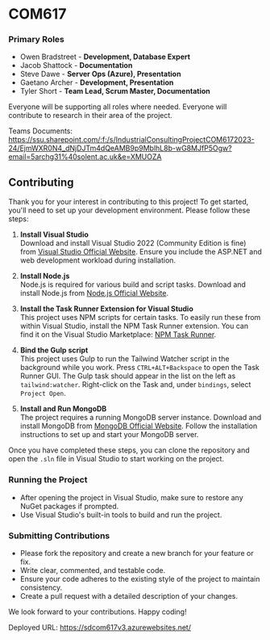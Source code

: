 # COM617
### Primary Roles

- Owen Bradstreet - **Development, Database Expert**
- Jacob Shattock - **Documentation**
- Steve Dawe - **Server Ops (Azure), Presentation**
- Gaetano Archer - **Development, Presentation**
- Tyler Short - **Team Lead, Scrum Master, Documentation**

Everyone will be supporting all roles where needed.
Everyone will contribute to research in their area of the project.

Teams Documents:
https://ssu.sharepoint.com/:f:/s/IndustrialConsultingProjectCOM6172023-24/EjmWXR0N4_dNjDJTm4dQeAMB9p9MblhL8b-wG8MJfP5Ogw?email=5archg31%40solent.ac.uk&e=XMUOZA

## Contributing

Thank you for your interest in contributing to this project! To get started, you'll need to set up your development environment. Please follow these steps:

1. **Install Visual Studio**  
   Download and install Visual Studio 2022 (Community Edition is fine) from [Visual Studio Official Website](https://visualstudio.microsoft.com/). Ensure you include the ASP.NET and web development workload during installation.

2. **Install Node.js**  
   Node.js is required for various build and script tasks. Download and install Node.js from [Node.js Official Website](https://nodejs.org/).

3. **Install the Task Runner Extension for Visual Studio**  
   This project uses NPM scripts for certain tasks. To easily run these from within Visual Studio, install the NPM Task Runner extension. You can find it on the Visual Studio Marketplace: [NPM Task Runner](https://marketplace.visualstudio.com/items?itemName=MadsKristensen.NPMTaskRunner).

4. **Bind the Gulp script**  
   This project uses Gulp to run the Tailwind Watcher script in the background while you work. Press `CTRL+ALT+Backspace` to open the Task Runner GUI. The Gulp task should appear in the list on the left as `tailwind:watcher`. Right-click on the Task and, under `bindings`, select `Project Open`.

6. **Install and Run MongoDB**  
   The project requires a running MongoDB server instance. Download and install MongoDB from [MongoDB Official Website](https://www.mongodb.com/try/download/community). Follow the installation instructions to set up and start your MongoDB server.

Once you have completed these steps, you can clone the repository and open the `.sln` file in Visual Studio to start working on the project.

### Running the Project
- After opening the project in Visual Studio, make sure to restore any NuGet packages if prompted.
- Use Visual Studio's built-in tools to build and run the project.

### Submitting Contributions
- Please fork the repository and create a new branch for your feature or fix.
- Write clear, commented, and testable code.
- Ensure your code adheres to the existing style of the project to maintain consistency.
- Create a pull request with a detailed description of your changes.

We look forward to your contributions. Happy coding!

Deployed URL: https://sdcom617v3.azurewebsites.net/
